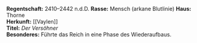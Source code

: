 **Regentschaft:** 2410–2442 n.d.D. 
**Rasse:** Mensch (arkane Blutlinie)
**Haus:** Thorne  
**Herkunft:** [[Vaylen]]  
**Titel:** _Der Versöhner_  
**Besonderes:** Führte das Reich in eine Phase des Wiederaufbaus.